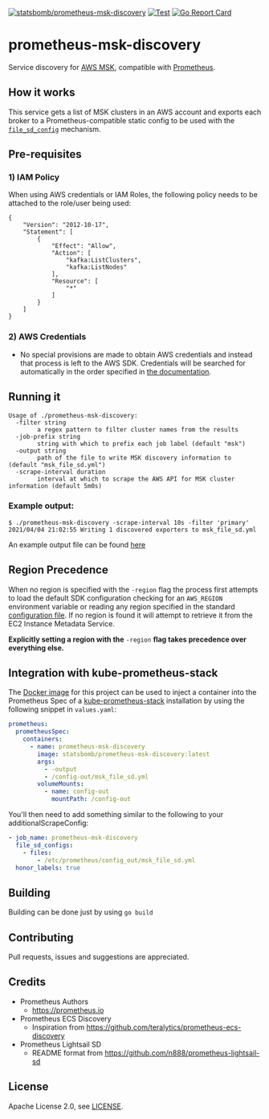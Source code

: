 [![statsbomb/prometheus-msk-discovery](https://img.shields.io/docker/pulls/statsbomb/prometheus-msk-discovery.svg)](https://hub.docker.com/r/statsbomb/prometheus-msk-discovery)
[![Test](https://github.com/statsbomb/prometheus-msk-discovery/actions/workflows/test.yaml/badge.svg)](https://github.com/statsbomb/prometheus-msk-discovery/actions/workflows/release.yaml)
[![Go Report Card](https://goreportcard.com/badge/github.com/statsbomb/prometheus-msk-discovery)](https://goreportcard.com/report/github.com/statsbomb/prometheus-msk-discovery)

# prometheus-msk-discovery

Service discovery for [AWS MSK](https://aws.amazon.com/msk/), compatible with [Prometheus](https://prometheus.io).

## How it works

This service gets a list of MSK clusters in an AWS account and exports each broker to a Prometheus-compatible static config to be used with the [`file_sd_config`](https://prometheus.io/docs/prometheus/latest/configuration/configuration/#file_sd_config) mechanism.

## Pre-requisites

### 1) IAM Policy

When using AWS credentials or IAM Roles, the following policy needs to be attached to the role/user being used:

```
{
    "Version": "2012-10-17",
    "Statement": [
        {
            "Effect": "Allow",
            "Action": [
                "kafka:ListClusters",
                "kafka:ListNodes"
            ],
            "Resource": [
                "*"
            ]
        }
    ]
}
```

### 2) AWS Credentials

- No special provisions are made to obtain AWS credentials and instead that process is left to the AWS SDK. Credentials will be searched for automatically in the order specified in [the documentation](https://aws.github.io/aws-sdk-go-v2/docs/configuring-sdk/#specifying-credentials).

## Running it

```
Usage of ./prometheus-msk-discovery:
  -filter string
    	a regex pattern to filter cluster names from the results
  -job-prefix string
    	string with which to prefix each job label (default "msk")
  -output string
    	path of the file to write MSK discovery information to (default "msk_file_sd.yml")
  -scrape-interval duration
    	interval at which to scrape the AWS API for MSK cluster information (default 5m0s)
```

### Example output:

```
$ ./prometheus-msk-discovery -scrape-interval 10s -filter 'primary'
2021/04/04 21:02:55 Writing 1 discovered exporters to msk_file_sd.yml
```

An example output file can be found [here](examples/msk_file_sd.yml)

## Region Precedence
When no region is specified with the `-region` flag the process first attempts to load the default SDK configuration checking for an `AWS_REGION` environment variable or reading any region specified in the standard [configuration file](https://docs.aws.amazon.com/cli/latest/userguide/cli-configure-files.html). If no region is found it will attempt to retrieve it from the EC2 Instance Metadata Service.

**Explicitly setting a region with the** `-region` **flag takes precedence over everything else.**

## Integration with kube-prometheus-stack

The [Docker image](https://hub.docker.com/r/statsbomb/prometheus-msk-discovery) for this project can be used to inject a container into the Prometheus Spec of a [kube-prometheus-stack](https://github.com/prometheus-community/helm-charts/tree/main/charts/kube-prometheus-stack) installation by using the following snippet in `values.yaml`:

```yaml
prometheus:
  prometheusSpec:
    containers:
      - name: prometheus-msk-discovery
        image: statsbomb/prometheus-msk-discovery:latest
        args:
          - -output
          - /config-out/msk_file_sd.yml
        volumeMounts:
          - name: config-out
            mountPath: /config-out
```

You'll then need to add something similar to the following to your additionalScrapeConfig:

```yaml
- job_name: prometheus-msk-discovery
  file_sd_configs:
    - files:
        - /etc/prometheus/config_out/msk_file_sd.yml
  honor_labels: true
```

## Building

Building can be done just by using `go build`

## Contributing

Pull requests, issues and suggestions are appreciated.

## Credits

- Prometheus Authors
  - https://prometheus.io
- Prometheus ECS Discovery
  - Inspiration from https://github.com/teralytics/prometheus-ecs-discovery
- Prometheus Lightsail SD
  - README format from https://github.com/n888/prometheus-lightsail-sd

## License

Apache License 2.0, see [LICENSE](https://github.com/statsbomb/prometheus-msk-discovert/blob/master/LICENSE).
